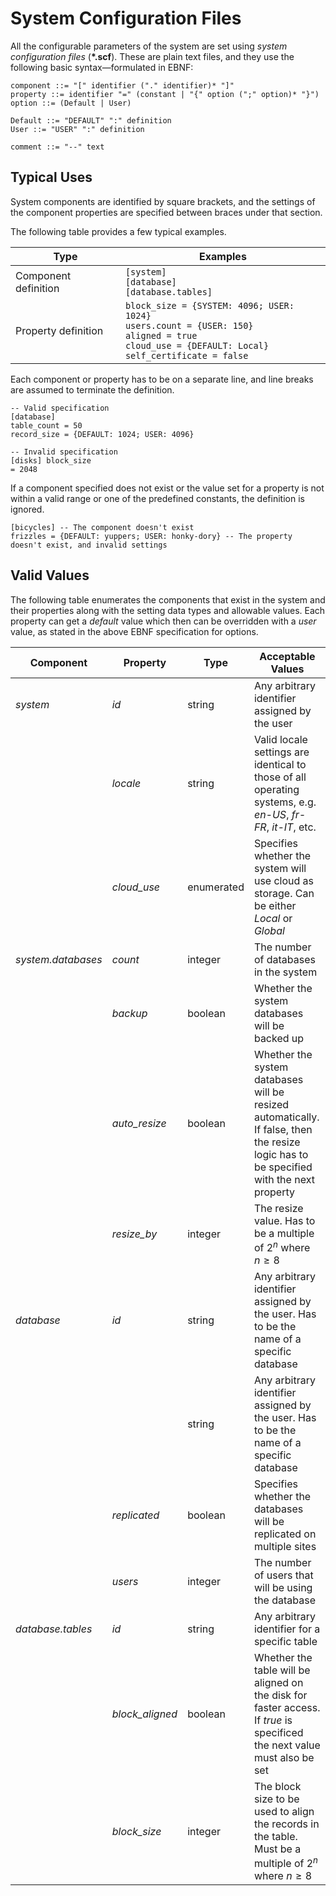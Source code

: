 # System Configuration Files

All the configurable parameters of the system are set using _system configuration files_ (__*.scf__). These are plain text files, and they use the following basic syntax&mdash;formulated in EBNF:

```CONFIG
component ::= "[" identifier ("." identifier)* "]"
property ::= identifier "=" (constant | "{" option (";" option)* "}")
option ::= (Default | User)

Default ::= "DEFAULT" ":" definition
User ::= "USER" ":" definition

comment ::= "--" text
```

## Typical Uses

System components are identified by square brackets, and the settings of the component properties are specified between braces under that section.

The following table provides a few typical examples.

|Type|Examples|
|-|-|
|Component definition|```[system]```<br/>```[database]```<br/>```[database.tables]```|
|Property definition|```block_size = {SYSTEM: 4096; USER: 1024}```<br/>```users.count = {USER: 150}```<br/>```aligned = true```<br/>```cloud_use = {DEFAULT: Local}```<br/>```self_certificate = false```|

Each component or property has to be on a separate line, and line breaks are assumed to terminate the definition.

```CONFIG
-- Valid specification
[database]
table_count = 50
record_size = {DEFAULT: 1024; USER: 4096}

-- Invalid specification
[disks] block_size
= 2048
```

If a component specified does not exist or the value set for a property is not within a valid range or one of the predefined constants, the definition is ignored.

```CONFIG
[bicycles] -- The component doesn't exist
frizzles = {DEFAULT: yuppers; USER: honky-dory} -- The property doesn't exist, and invalid settings
```

## Valid Values

The following table enumerates the components that exist in the system and their properties along with the setting data types and allowable values. Each property can get a _default_ value which then can be overridden with a _user_ value, as stated in the above EBNF specification for options.

|Component|Property|Type|Acceptable Values|
|-|-|-|-|
|_system_|_id_|string|Any arbitrary identifier assigned by the user|
||_locale_|string|Valid locale settings are identical to those of all operating systems, e.g. _en-US_, _fr-FR_, _it-IT_, etc.|
||_cloud_use_|enumerated|Specifies whether the system will use cloud as storage. Can be either _Local_ or _Global_|
|_system.databases_|_count_|integer|The number of databases in the system|
||_backup_|boolean|Whether the system databases will be backed up|
||_auto_resize_|boolean|Whether the system databases will be resized automatically. If false, then the resize logic has to be specified with the next property|
||_resize_by_|integer|The resize value. Has to be a multiple of $2^n$ where $n\ge 8$|
|_database_|_id_|string|Any arbitrary identifier assigned by the user. Has to be the name of a specific database|
|||string|Any arbitrary identifier assigned by the user. Has to be the name of a specific database|
||_replicated_|boolean|Specifies whether the databases will be replicated on multiple sites|
||_users_|integer|The number of users that will be using the database|
|_database.tables_|_id_|string|Any arbitrary identifier for a specific table|
||_block_aligned_|boolean|Whether the table will be aligned on the disk for faster access. If _true_ is specificed the next value must also be set|
||_block_size_|integer|The block size to be used to align the records in the table. Must be a multiple of $2^n$ where $n\ge 8$|
